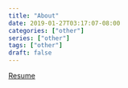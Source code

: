 ```yaml
---
title: "About"
date: 2019-01-27T03:17:07-08:00
categories: ["other"]
series: ["other"]
tags: ["other"]
draft: false
---
```


[Resume](/resume/Zeng,Keith-resume-ML.pdf)